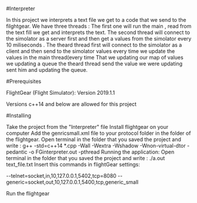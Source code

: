 #Interpreter

In this project we interprets a text file we get to a code that we send to the filghtgear. We have three threads : The first one will run the main , read from the text fill we get and interprets the text. The second thread will connect to the simolator as a server first and then get a values from the simolator every 10 miliseconds . The theard thread first will connect to the simolator as a client and then send to the simolator values every time we update the values in the main thread(every time That we updating our map of values we updating a queue the theard thread send the value we were updating sent him and updating the queue.

#Prerequisites

FlightGear (Flight Simulator): Version 2019.1.1

Versions c++14 and below are allowed for this project

#Installing

Take the project from the  "Interpreter" file
Install flightgear on your computer
Add the genricsmall.xml file to your protocol folder in the folder of the flightgear.
Open terminal in the folder that you saved the project and write : g++ -std=c++14 *.cpp -Wall -Wextra -Wshadow -Wnon-virtual-dtor -pedantic -o FGinterpreter.out -pthread
Running the application:
Open terminal in the folder that you saved the project and write : ./a.out text_file.txt
Insert this commands in flightGear settings:

--telnet=socket,in,10,127.0.0.1,5402,tcp=8080 --generic=socket,out,10,127.0.0.1,5400,tcp,generic_small

Run the flightgear
